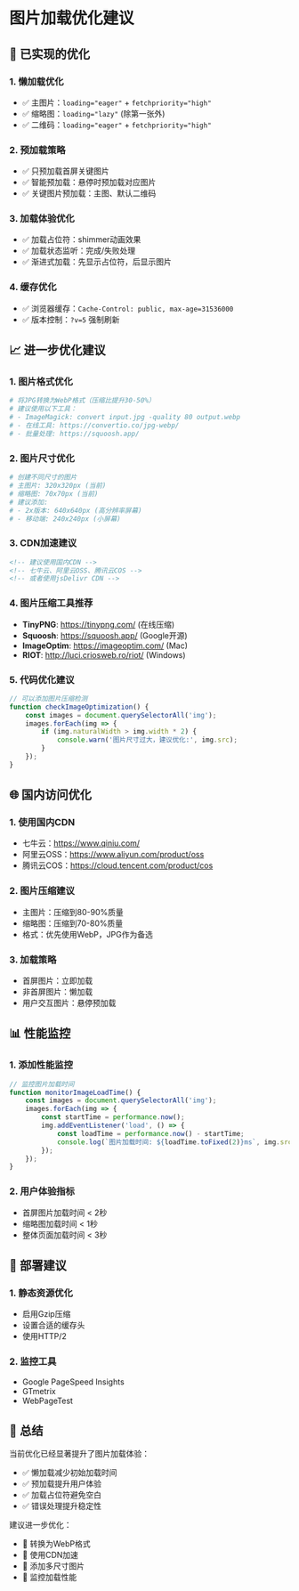 # 图片加载优化建议

## 🚀 已实现的优化

### 1. 懒加载优化
- ✅ 主图片：`loading="eager"` + `fetchpriority="high"`
- ✅ 缩略图：`loading="lazy"` (除第一张外)
- ✅ 二维码：`loading="eager"` + `fetchpriority="high"`

### 2. 预加载策略
- ✅ 只预加载首屏关键图片
- ✅ 智能预加载：悬停时预加载对应图片
- ✅ 关键图片预加载：主图、默认二维码

### 3. 加载体验优化
- ✅ 加载占位符：shimmer动画效果
- ✅ 加载状态监听：完成/失败处理
- ✅ 渐进式加载：先显示占位符，后显示图片

### 4. 缓存优化
- ✅ 浏览器缓存：`Cache-Control: public, max-age=31536000`
- ✅ 版本控制：`?v=5` 强制刷新

## 📈 进一步优化建议

### 1. 图片格式优化
```bash
# 将JPG转换为WebP格式（压缩比提升30-50%）
# 建议使用以下工具：
# - ImageMagick: convert input.jpg -quality 80 output.webp
# - 在线工具: https://convertio.co/jpg-webp/
# - 批量处理: https://squoosh.app/
```

### 2. 图片尺寸优化
```bash
# 创建不同尺寸的图片
# 主图片: 320x320px (当前)
# 缩略图: 70x70px (当前)
# 建议添加:
# - 2x版本: 640x640px (高分辨率屏幕)
# - 移动端: 240x240px (小屏幕)
```

### 3. CDN加速建议
```html
<!-- 建议使用国内CDN -->
<!-- 七牛云、阿里云OSS、腾讯云COS -->
<!-- 或者使用jsDelivr CDN -->
```

### 4. 图片压缩工具推荐
- **TinyPNG**: https://tinypng.com/ (在线压缩)
- **Squoosh**: https://squoosh.app/ (Google开源)
- **ImageOptim**: https://imageoptim.com/ (Mac)
- **RIOT**: http://luci.criosweb.ro/riot/ (Windows)

### 5. 代码优化建议
```javascript
// 可以添加图片压缩检测
function checkImageOptimization() {
    const images = document.querySelectorAll('img');
    images.forEach(img => {
        if (img.naturalWidth > img.width * 2) {
            console.warn('图片尺寸过大，建议优化:', img.src);
        }
    });
}
```

## 🌐 国内访问优化

### 1. 使用国内CDN
- 七牛云：https://www.qiniu.com/
- 阿里云OSS：https://www.aliyun.com/product/oss
- 腾讯云COS：https://cloud.tencent.com/product/cos

### 2. 图片压缩建议
- 主图片：压缩到80-90%质量
- 缩略图：压缩到70-80%质量
- 格式：优先使用WebP，JPG作为备选

### 3. 加载策略
- 首屏图片：立即加载
- 非首屏图片：懒加载
- 用户交互图片：悬停预加载

## 📊 性能监控

### 1. 添加性能监控
```javascript
// 监控图片加载时间
function monitorImageLoadTime() {
    const images = document.querySelectorAll('img');
    images.forEach(img => {
        const startTime = performance.now();
        img.addEventListener('load', () => {
            const loadTime = performance.now() - startTime;
            console.log(`图片加载时间: ${loadTime.toFixed(2)}ms`, img.src);
        });
    });
}
```

### 2. 用户体验指标
- 首屏图片加载时间 < 2秒
- 缩略图加载时间 < 1秒
- 整体页面加载时间 < 3秒

## 🔧 部署建议

### 1. 静态资源优化
- 启用Gzip压缩
- 设置合适的缓存头
- 使用HTTP/2

### 2. 监控工具
- Google PageSpeed Insights
- GTmetrix
- WebPageTest

## 📝 总结

当前优化已经显著提升了图片加载体验：
- ✅ 懒加载减少初始加载时间
- ✅ 预加载提升用户体验
- ✅ 加载占位符避免空白
- ✅ 错误处理提升稳定性

建议进一步优化：
- 🔄 转换为WebP格式
- 🔄 使用CDN加速
- 🔄 添加多尺寸图片
- 🔄 监控加载性能
